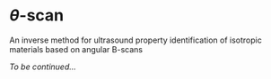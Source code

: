 # $\theta$-scan
 An inverse method for ultrasound property identification of isotropic materials based on angular B-scans


*To be continued...*
